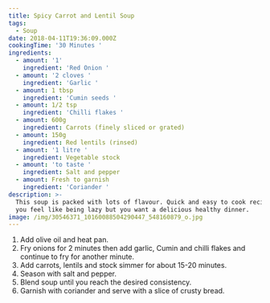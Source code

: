 ```yaml
---
title: Spicy Carrot and Lentil Soup
tags:
  - Soup
date: 2018-04-11T19:36:09.000Z
cookingTime: '30 Minutes '
ingredients:
  - amount: '1'
    ingredient: 'Red Onion '
  - amount: '2 cloves '
    ingredient: 'Garlic '
  - amount: 1 tbsp
    ingredient: 'Cumin seeds '
  - amount: 1/2 tsp
    ingredient: 'Chilli flakes '
  - amount: 600g
    ingredient: Carrots (finely sliced or grated)
  - amount: 150g
    ingredient: Red lentils (rinsed)
  - amount: '1 litre '
    ingredient: Vegetable stock
  - amount: 'to taste '
    ingredient: Salt and pepper
  - amount: Fresh to garnish
    ingredient: 'Coriander '
description: >-
  This soup is packed with lots of flavour. Quick and easy to cook recipe when
  you feel like being lazy but you want a delicious healthy dinner. 
image: /img/30546371_10160088504290447_548160879_o.jpg
---
```

1.  Add olive oil and heat pan. 
2. Fry onions for 2 minutes then add garlic, Cumin and chilli flakes and continue to fry for another minute. 
3. Add carrots, lentils and stock simmer for about 15-20 minutes. 
4. Season with salt and pepper. 
5. Blend soup until you reach the desired consistency. 
6. Garnish with coriander and serve with a slice of crusty bread.
